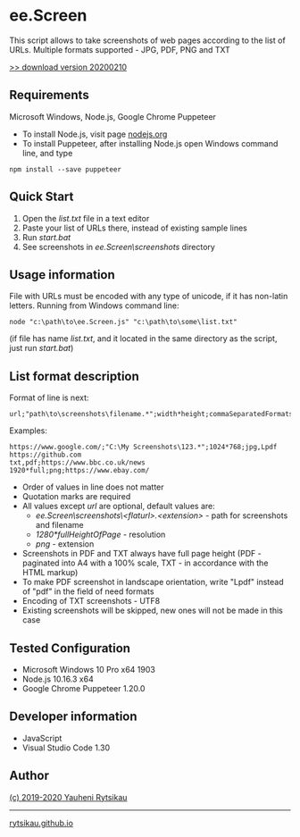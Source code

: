 # ee.Screen
This script allows to take screenshots of web pages according to the list of URLs. Multiple formats supported - JPG, PDF, PNG and TXT

[>> download version 20200210](https://github.com/rytsikau/ee.Screen/raw/master/ee.Screen_20200210.zip)

## Requirements
Microsoft Windows, Node.js, Google Chrome Puppeteer
* To install Node.js, visit page [nodejs.org](https://nodejs.org)
* To install Puppeteer, after installing Node.js open Windows command line, and type
```
npm install --save puppeteer
```

## Quick Start
1. Open the *list.txt* file in a text editor
2. Paste your list of URLs there, instead of existing sample lines
3. Run *start.bat*
4. See screenshots in *ee.Screen\screenshots* directory

## Usage information
File with URLs must be encoded with any type of unicode, if it has non-latin letters. Running from Windows command line:
```
node "c:\path\to\ee.Screen.js" "c:\path\to\some\list.txt"
```
(if file has name *list.txt*, and it located in the same directory as the script, just run *start.bat*)

## List format description
Format of line is next:
```
url;"path\to\screenshots\filename.*";width*height;commaSeparatedFormats
```
Examples:
```
https://www.google.com/;"C:\My Screenshots\123.*";1024*768;jpg,Lpdf
https://github.com
txt,pdf;https://www.bbc.co.uk/news
1920*full;png;https://www.ebay.com/
```
* Order of values in line does not matter
* Quotation marks are required
* All values except *url* are optional, default values are:
    - *ee.Screen\screenshots\\<flaturl\>.<extension\>* - path for screenshots and filename
    - *1280\*fullHeightOfPage* - resolution
    - *png* - extension
* Screenshots in PDF and TXT always have full page height (PDF - paginated into A4 with a 100% scale, TXT - in accordance with the HTML markup)
* To make PDF screenshot in landscape orientation, write "Lpdf" instead of "pdf" in the field of need formats
* Encoding of TXT screenshots - UTF8
* Existing screenshots will be skipped, new ones will not be made in this case

## Tested Configuration
* Microsoft Windows 10 Pro x64 1903
* Node.js 10.16.3 x64
* Google Chrome Puppeteer 1.20.0

## Developer information
* JavaScript
* Visual Studio Code 1.30

## Author
[(c) 2019-2020 Yauheni Rytsikau](mailto:y.rytsikau@gmail.com)

---
[rytsikau.github.io](https://rytsikau.github.io)
